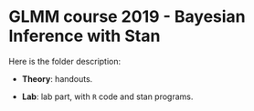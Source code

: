 # GLMM course 2019 - Bayesian Inference with Stan

Here is the folder description:

- **Theory**: handouts.

- **Lab**: lab part, with `R` code and stan programs.

